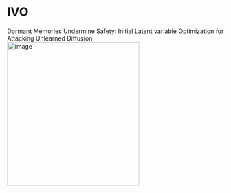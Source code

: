 # IVO
Dormant Memories Undermine Safety: Initial Latent variable Optimization for Attacking Unlearned Diffusion
<img width="307" height="335" alt="image" src="https://github.com/user-attachments/assets/f29f4c28-69b1-491c-bf73-84fc9ae2ce9a" />


